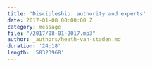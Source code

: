```yaml
---
title: 'Discipleship: authority and experts'
date: 2017-01-08 00:00:00 Z
category: message
file: "/2017/08-01-2017.mp3"
author: _authors/heath-van-staden.md
duration: '24:18'
length: '58323968'
---
```

